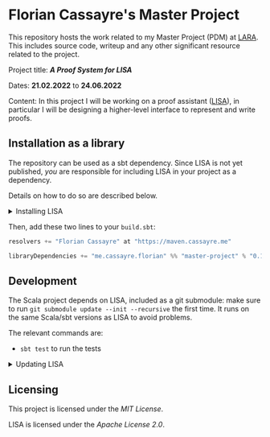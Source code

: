 # Florian Cassayre's Master Project

This repository hosts the work related to my Master Project (PDM) at [LARA](https://lara.epfl.ch/w/).
This includes source code, writeup and any other significant resource related to the project.

Project title: ***A Proof System for LISA***

Dates: **21.02.2022** to **24.06.2022**

Content:
In this project I will be working on a proof assistant ([LISA](https://github.com/epfl-lara/lisa)),
in particular I will be designing a higher-level interface to represent and write proofs.

## Installation as a library

The repository can be used as a sbt dependency.
Since LISA is not yet published, _you_ are responsible for including LISA in your project as a dependency.

Details on how to do so are described below.

<details>
  <summary>Installing LISA</summary>

There are two main possibilities for installing LISA.
In either case, it's very important that the version of LISA matches the one used by this project,
otherwise you might encounter incompatibilities.

Assuming you are in your project's directory and `$COMMIT` is the hash of the desired commit in LISA:

* **sbt managed dependency** (easiest):
  * Add the following in your `build.sbt` (or adapt your existing configuration):
    ```sbt
    lazy val lisa = ProjectRef(uri("https://github.com/epfl-lara/lisa.git#$COMMIT"), "lisa")
    
    lazy val root = (project in file(".")).dependsOn(lisa)
    ```
* **git repository or submodule** (if you need to develop on LISA at the same time):
  * If your project **is already** a git repository, then you can add LISA as a submodule:
    ```
    git submodule add git@github.com:epfl-lara/lisa.git lisa
    cd lisa
    git checkout $COMMIT
    cd ..
    git commit
    ```
  * If your project **is not** a git repository, then you can clone it locally:
    ```
    git clone git@github.com:epfl-lara/lisa.git
    cd lisa
    git checkout $COMMIT
    cd ..
    ```

The table below indicates the version compatibility (= value of `$COMMIT`):

| `master-project` |                   `lisa`                   |
|:----------------:|:------------------------------------------:|
|     `0.1.0`      | `eacb9c06aa2975b9ae2bc993847c597eb3c54995` |

</details>

Then, add these two lines to your `build.sbt`:
```sbt
resolvers += "Florian Cassayre" at "https://maven.cassayre.me"

libraryDependencies += "me.cassayre.florian" %% "master-project" % "0.1.0"
```

## Development

The Scala project depends on LISA, included as a git submodule:
make sure to run `git submodule update --init --recursive` the first time.
It runs on the same Scala/sbt versions as LISA to avoid problems.

The relevant commands are:

* `sbt test` to run the tests


<details>
  <summary>Updating LISA</summary>

  The git submodule depends on a specific commit, thus when LISA is updated _and_ we would like
  to benefit from the changes, we should execute the following commands:

  ```bash
  cd lisa
  git pull origin main
  cd ..
  git add lisa
  git commit lisa
  ```

  (make sure to rebuild the entire project after this operation, to avoid potential issues with incremental compilation)

</details>

## Licensing

This project is licensed under the _MIT License_.

LISA is licensed under the _Apache License 2.0_.
